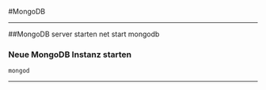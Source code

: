 
#MongoDB

---
##MongoDB server starten
    net start mongodb

### Neue MongoDB Instanz starten
    mongod

---
